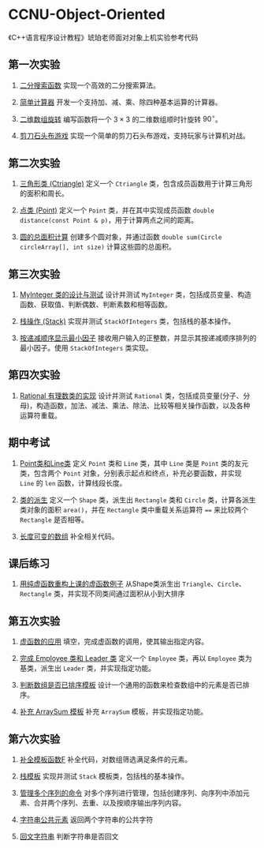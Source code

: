 # CCNU-Object-Oriented

《C++语言程序设计教程》琥珀老师面对对象上机实验参考代码

## 第一次实验

1. [二分搜索函数](https://github.com/Serendipity565/CCNU-Object-Oriented/blob/main/Experiment1/1.cpp)
实现一个高效的二分搜索算法。

2. [简单计算器](https://github.com/Serendipity565/CCNU-Object-Oriented/blob/main/Experiment1/2.cpp)
开发一个支持加、减、乘、除四种基本运算的计算器。

3. [二维数组旋转](https://github.com/Serendipity565/CCNU-Object-Oriented/blob/main/Experiment1/3.cpp)
编写函数将一个 $3 \times 3$ 的二维数组顺时针旋转 $90^\circ$。

4. [剪刀石头布游戏](https://github.com/Serendipity565/CCNU-Object-Oriented/blob/main/Experiment1/4.cpp)
实现一个简单的剪刀石头布游戏，支持玩家与计算机对战。

## 第二次实验

1. [三角形类 (Ctriangle)](https://github.com/Serendipity565/CCNU-Object-Oriented/blob/main/Experiment2/1.cpp)
定义一个 `Ctriangle` 类，包含成员函数用于计算三角形的面积和周长。

2. [点类 (Point)](https://github.com/Serendipity565/CCNU-Object-Oriented/blob/main/Experiment2/2.cpp)
定义一个 `Point` 类，并在其中实现成员函数 `double distance(const Point & p)`，用于计算两点之间的距离。

3. [圆的总面积计算](https://github.com/Serendipity565/CCNU-Object-Oriented/blob/main/Experiment2/3.cpp)
创建多个圆对象，并通过函数 `double sum(Circle circleArray[], int size)` 计算这些圆的总面积。

## 第三次实验

1. [MyInteger 类的设计与测试](https://github.com/Serendipity565/CCNU-Object-Oriented/blob/main/Experiment3/1.cpp)
设计并测试 `MyInteger` 类，包括成员变量、构造函数、获取值、判断偶数、判断素数和相等函数。

2. [栈操作 (Stack)](https://github.com/Serendipity565/CCNU-Object-Oriented/blob/main/Experiment3/2.cpp)
实现并测试 `StackOfIntegers` 类，包括栈的基本操作。

3. [按递减顺序显示最小因子](https://github.com/Serendipity565/CCNU-Object-Oriented/blob/main/Experiment3/3.cpp)
接收用户输入的正整数，并显示其按递减顺序排列的最小因子。使用 `StackOfIntegers` 类实现。

## 第四次实验

1. [Rational 有理数类的实现](https://github.com/Serendipity565/CCNU-Object-Oriented/blob/main/Experiment4/1.cpp)
设计并测试 `Rational` 类，包括成员变量(分子、分母)，构造函数，加法、减法、乘法、除法、比较等相关操作函数，以及各种运算符重载。

## 期中考试

1. [Point类和Line类](https://github.com/Serendipity565/CCNU-Object-Oriented/blob/main/Midterm_Exam/1.cpp)
定义 `Point` 类和 `Line` 类，其中 `Line` 类是 `Point` 类的友元类，包含两个 `Point` 对象，分别表示起点和终点，补充必要函数，并实现 `Line` 的 `len` 函数，计算线段长度。

2. [类的派生](https://github.com/Serendipity565/CCNU-Object-Oriented/blob/main/Midterm_Exam/2.cpp)
定义一个 `Shape` 类，派生出 `Rectangle` 类和 `Circle` 类，计算各派生类对象的面积 `area()`，并在 `Rectangle` 类中重载关系运算符 `==` 来比较两个 `Rectangle` 是否相等。

3. [长度可变的数组](https://github.com/Serendipity565/CCNU-Object-Oriented/blob/main/Midterm_Exam/3.cpp)
补全相关代码。

## 课后练习

1. [用纯虚函数重构上课的虚函数例子](https://github.com/Serendipity565/CCNU-Object-Oriented/blob/main/Midterm_Exam/3.cpp)
从Shape类派生出 `Triangle`、`Circle`、`Rectangle` 类，并实现不同类间通过面积从小到大排序

## 第五次实验

1. [虚函数的应用](https://github.com/Serendipity565/CCNU-Object-Oriented/blob/main/Experiment5/1.cpp)
填空，完成虚函数的调用，使其输出指定内容。

2. [完成 Employee 类和 Leader 类](https://github.com/Serendipity565/CCNU-Object-Oriented/blob/main/Experiment5/2.cpp)
定义一个 `Employee` 类，再以 `Employee` 类为基类，派生出 `Leader` 类，并实现指定功能。

3. [判断数组是否已排序模板](https://github.com/Serendipity565/CCNU-Object-Oriented/blob/main/Experiment5/3.cpp)
设计一个通用的函数来检查数组中的元素是否已排序。

4. [补充 ArraySum 模板](https://github.com/Serendipity565/CCNU-Object-Oriented/blob/main/Experiment5/4.cpp)
补充 `ArraySum` 模板，并实现指定功能。

## 第六次实验

1. [补全模板函数F](https://github.com/Serendipity565/CCNU-Object-Oriented/blob/main/Experiment6/1.cpp)
补全代码，对数组筛选满足条件的元素。

2. [栈模板](https://github.com/Serendipity565/CCNU-Object-Oriented/blob/main/Experiment6/2.cpp)
实现并测试 `Stack` 模板类，包括栈的基本操作。

3. [管理多个序列的命令](https://github.com/Serendipity565/CCNU-Object-Oriented/blob/main/Experiment6/3.cpp)
对多个序列进行管理，包括创建序列、向序列中添加元素、合并两个序列、去重、以及按顺序输出序列内容。

4. [字符串公共元素](https://github.com/Serendipity565/CCNU-Object-Oriented/blob/main/Experiment6/4.cpp)
返回两个字符串的公共字符

5. [回文字符串](https://github.com/Serendipity565/CCNU-Object-Oriented/blob/main/Experiment6/5.cpp)
判断字符串是否回文
